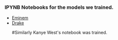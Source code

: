 ### IPYNB Notebooks for the models we trained.
<ul>
<li> <a href="./Eminem_RAP_generation.ipynb"> Eminem </a></li>
<li> <a href="./DRAKE_RAP_generation.ipynb"> Drake </a></li>

#Similarly Kanye West's notebook was trained.
